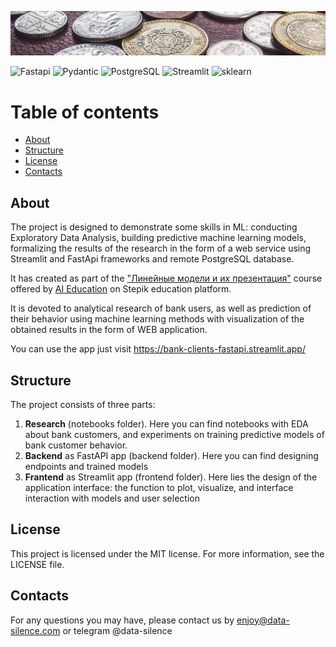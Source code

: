 ![logo](https://github.com/data-silence/banks-clients/blob/master/img/bgr.png?raw=true)

![Fastapi](https://img.shields.io/badge/Fastapi-black?style=flat-square&logo=fastapi) ![Pydantic](https://img.shields.io/badge/Pydantic-black?style=flat-square&logo=Pydantic) ![PostgreSQL](https://img.shields.io/badge/PostgreSQL-black?style=flat-square&logo=PostgreSQL) ![Streamlit](https://img.shields.io/badge/Streamlit-black?style=flat-square&logo=Streamlit) ![sklearn](https://img.shields.io/badge/sklearn-black?style=flat-square&logo=sklearn)

# Table of contents

* [About](#about)
* [Structure](#structure)
* [License](#license)
* [Contacts](#contacts)



## About


The project is designed to demonstrate some skills in ML: conducting Exploratory Data Analysis, building predictive machine learning models, formalizing the results of the research in the form of a web service using Streamlit and FastApi frameworks and remote PostgreSQL database.     

It has created as part of the ["Линейные модели и их презентация"](https://stepik.org/course/177215/syllabussyllabus) course offered by [AI Education](https://stepik.org/course/177213) on Stepik education platform.

It is devoted to analytical research of bank users, as well as prediction of their behavior using machine learning methods with visualization of the obtained results in the form of WEB application. 

You can use the app just visit https://bank-clients-fastapi.streamlit.app/


## Structure

The project consists of three parts:
1. **Research** (notebooks folder). Here you can find notebooks with EDA about bank customers, and experiments on training predictive models of bank customer behavior.
2. **Backend** as FastAPI app (backend folder). Here you can find designing endpoints and trained models
3. **Frantend** as Streamlit app (frontend folder). Here lies the design of the application interface: the function to plot, visualize, and interface interaction with models and user selection


## License
This project is licensed under the MIT license. For more information, see the LICENSE file.

## Contacts
For any questions you may have, please contact us by enjoy@data-silence.com or telegram @data-silence
